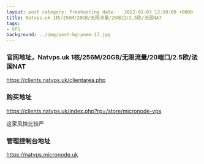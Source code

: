 ```yaml
---
layout: post category: freehosting date:   2022-01-03 12:50:00 +0800
title: Natvps.uk 1核/256M/20GB/无限流量/20端口/2.5欧/法国NAT
tags:
- VPS
background: ../img/post-bg-poem-17.jpg
---
```


### 官网地址，Natvps.uk 1核/256M/20GB/无限流量/20端口/2.5欧/法国NAT
https://clients.natvps.uk/clientarea.php

### 购买地址
https://clients.natvps.uk/index.php?rp=/store/micronode-vps

这家风控比较严

### 管理控制台地址
https://natvps.micronode.uk